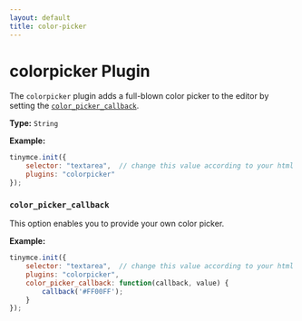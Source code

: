```yaml
---
layout: default
title: color-picker
---
```


# colorpicker Plugin

The `colorpicker` plugin adds a full-blown color picker to the editor by setting the [`color_picker_callback`](./configuration-reference/callbacks/#color_picker_callback).

**Type:** `String`

**Example:**

```js
tinymce.init({
    selector: "textarea",  // change this value according to your html
    plugins: "colorpicker"
});
```

### `color_picker_callback`

This option enables you to provide your own color picker.

**Example:**

```js
tinymce.init({
    selector: "textarea",  // change this value according to your html
    plugins: "colorpicker",
    color_picker_callback: function(callback, value) {
        callback('#FF00FF');
    }
});
```

